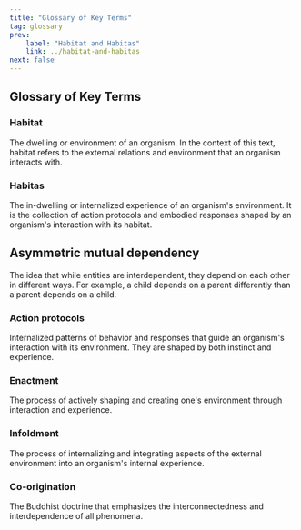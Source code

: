 ```yaml
---
title: "Glossary of Key Terms"
tag: glossary
prev:
    label: "Habitat and Habitas"
    link: ../habitat-and-habitas
next: false
---
```


## Glossary of Key Terms

### Habitat
The dwelling or environment of an organism. In the context of this text, habitat refers to the external relations and environment that an organism interacts with.

### Habitas
The in-dwelling or internalized experience of an organism's environment. It is the collection of action protocols and embodied responses shaped by an organism's interaction with its habitat.

## Asymmetric mutual dependency
The idea that while entities are interdependent, they depend on each other in different ways. For example, a child depends on a parent differently than a parent depends on a child.

### Action protocols
Internalized patterns of behavior and responses that guide an organism's interaction with its environment. They are shaped by both instinct and experience.

### Enactment
The process of actively shaping and creating one's environment through interaction and experience.

### Infoldment
The process of internalizing and integrating aspects of the external environment into an organism's internal experience.

### Co-origination
The Buddhist doctrine that emphasizes the interconnectedness and interdependence of all phenomena.
